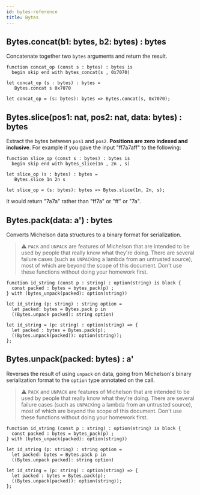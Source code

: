 ```yaml
---
id: bytes-reference
title: Bytes
---
```


## Bytes.concat(b1: bytes, b2: bytes) : bytes

Concatenate together two `bytes` arguments and return the result.

<!--DOCUSAURUS_CODE_TABS-->

<!--PascaLIGO-->

```pascaligo
function concat_op (const s : bytes) : bytes is
  begin skip end with bytes_concat(s , 0x7070)
```

<!--CameLIGO-->

```cameligo
let concat_op (s : bytes) : bytes =
   Bytes.concat s 0x7070
```

<!--ReasonLIGO-->

```reasonligo
let concat_op = (s: bytes): bytes => Bytes.concat(s, 0x7070);
```

<!--END_DOCUSAURUS_CODE_TABS-->

## Bytes.slice(pos1: nat, pos2: nat, data: bytes) : bytes

Extract the bytes between `pos1` and `pos2`. **Positions are zero indexed and
inclusive**. For example if you gave the input "ff7a7aff" to the following:

<!--DOCUSAURUS_CODE_TABS-->

<!--PascaLIGO-->

```pascaligo
function slice_op (const s : bytes) : bytes is
  begin skip end with bytes_slice(1n , 2n , s)
```

<!--CameLIGO-->

```cameligo
let slice_op (s : bytes) : bytes =
   Bytes.slice 1n 2n s
```

<!--ReasonLIGO-->

```
let slice_op = (s: bytes): bytes => Bytes.slice(1n, 2n, s);
```

<!--END_DOCUSAURUS_CODE_TABS-->

It would return "7a7a" rather than "ff7a" or "ff" or "7a".

## Bytes.pack(data: a') : bytes

Converts Michelson data structures to a binary format for serialization.

> ⚠️ `PACK` and `UNPACK` are features of Michelson that are intended to be used by people that really know what they're doing. There are several failure cases (such as `UNPACK`ing a lambda from an untrusted source), most of which are beyond the scope of this document. Don't use these functions without doing your homework first.

<!--DOCUSAURUS_CODE_TABS-->

<!--PascaLIGO-->
```pascaligo
function id_string (const p : string) : option(string) is block {
  const packed : bytes = bytes_pack(p) ;
} with (bytes_unpack(packed): option(string))
```

<!--CameLIGO-->
```cameligo
let id_string (p: string) : string option =
  let packed: bytes = Bytes.pack p in
  ((Bytes.unpack packed): string option)
```

<!--ReasonLIGO-->
```reasonligo
let id_string = (p: string) : option(string) => {
  let packed : bytes = Bytes.pack(p);
  ((Bytes.unpack(packed)): option(string));
};
```

<!--END_DOCUSAURUS_CODE_TABS-->

## Bytes.unpack(packed: bytes) : a'

Reverses the result of using `unpack` on data, going from Michelson's binary
serialization format to the `option` type annotated on the call.

> ⚠️ `PACK` and `UNPACK` are features of Michelson that are intended to be used by people that really know what they're doing. There are several failure cases (such as `UNPACK`ing a lambda from an untrusted source), most of which are beyond the scope of this document. Don't use these functions without doing your homework first.

<!--DOCUSAURUS_CODE_TABS-->

<!--PascaLIGO-->
```pascaligo
function id_string (const p : string) : option(string) is block {
  const packed : bytes = bytes_pack(p) ;
} with (bytes_unpack(packed): option(string))
```

<!--CameLIGO-->
```cameligo
let id_string (p: string) : string option =
  let packed: bytes = Bytes.pack p in
  ((Bytes.unpack packed): string option)
```

<!--ReasonLIGO-->
```reasonligo
let id_string = (p: string) : option(string) => {
  let packed : bytes = Bytes.pack(p);
  ((Bytes.unpack(packed)): option(string));
};
```

<!--END_DOCUSAURUS_CODE_TABS-->
